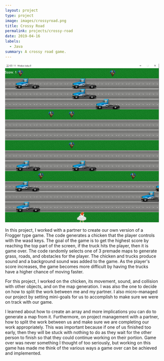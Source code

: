 ```yaml
---
layout: project
type: project
image: images/crossyroad.png
title: Crossy Road
permalink: projects/crossy-road
date: 2019-04-16
labels:
  - Java
summary: A crossy road game.
---
```


<img class="ui image" src="../images/full-crossyroad.png">

In this project, I worked with a partner to create our own version of a Frogger type game. The code generates a chicken that the player controls with the wasd keys. The goal of the game is to get the highest score by reaching the top part of the screen, if the truck hits the player, then it is game over. The code randomly selects one of 3 premade maps to generate grass, roads, and obstacles for the player. The chicken and trucks produce sound and a background sound was added to the game. As the player's score increases, the game becomes more difficult by having the trucks have a higher chance of moving faster.  

For this project, I worked on the chicken, its movement, sound, and collision with other objects, and on the map generation. I was also the one to decide on how to split the work between me and my partner. I also micro-managed our project by setting mini-goals for us to accomplish to make sure we were on track with our game. 

I learned about how to create an array and more implications you can do to generate a map from it. Furthermore, on project management with a partner, how to split the work between us and make sure we are completing our work appropriately. This was important because if one of us finished too early, then they will be stuck with nothing to do as they wait for the other person to finish so that they could continue working on their portion. Game over was never something I thought of too seriously, but working on this game has made me think of the various ways a game over can be achieved and implemented.
